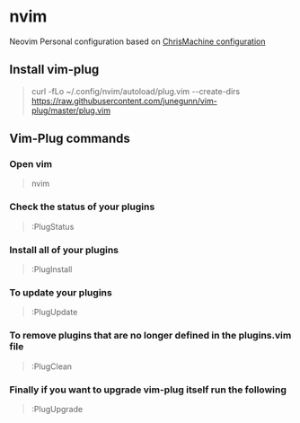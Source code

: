 # nvim
Neovim Personal configuration based on [ChrisMachine configuration](https://www.chrisatmachine.com/)

## Install vim-plug
> curl -fLo ~/.config/nvim/autoload/plug.vim --create-dirs https://raw.githubusercontent.com/junegunn/vim-plug/master/plug.vim

## Vim-Plug commands
### Open vim
> nvim

### Check the status of your plugins
> :PlugStatus

### Install all of your plugins
> :PlugInstall

### To update your plugins
> :PlugUpdate

### To remove plugins that are no longer defined in the plugins.vim file
> :PlugClean

### Finally if you want to upgrade vim-plug itself run the following
> :PlugUpgrade